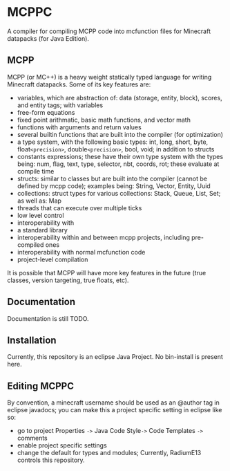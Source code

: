 # MCPPC
A compiler for compiling MCPP code into mcfunction files for Minecraft datapacks \(for Java Edition\).
## MCPP
MCPP \(or MC++\) is a heavy weight statically typed language for writing Minecraft datapacks.
Some of its key features are:
 - variables, which are abstraction of:  data \(storage, entity, block\), scores, and entity tags; with variables
 - free-form equations
 - fixed point arithmatic, basic math functions, and vector math
 - functions with arguments and return values
 - several builtin functions that are built into the compiler (for optimization)
 - a type system, with the following basic types: int, long, short, byte, float`<precision>`, double`<precision>`, bool, void; in addition to structs
 - constants expressions; these have their own type system with the types being: num, flag, text, type, selector, nbt, coords, rot; these evaluate at compile time
 - structs: similar to classes but are built into the compiler (cannot be defined by mcpp code); examples being: String, Vector, Entity, Uuid
 - collections: struct types for various collections: Stack, Queue, List, Set; as well as: Map
 - threads that can execute over multiple ticks
 - low level control
 - interoperability with
 - a standard library
 - interoperability within and between mcpp projects, including pre-compiled ones
 - interoperability with normal mcfunction code
 - project-level compilation

It is possible that MCPP will have more key features in the future \(true classes, version targeting, true floats, etc\).
## Documentation
Documentation is still TODO.

## Installation
Currently, this repository is an eclipse Java Project. No bin-install is present here.

## Editing MCPPC
By convention, a minecraft username should be used as an @author tag in eclipse javadocs; you can make this a project specific setting in eclipse like so:
 - go to project Properties `->` Java Code Style`->` Code Templates `->` comments
 - enable project specific settings
 - change the default for types and modules;
Currently, RadiumE13 controls this repository.

